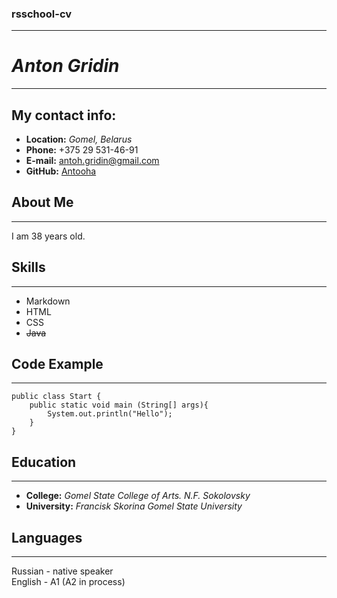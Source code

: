 ### rsschool-cv
___
# *Anton Gridin*
___
## My contact info:
- **Location:** *Gomel, Belarus*
- **Phone:** +375 29 531-46-91
- __E-mail:__ antoh.gridin@gmail.com 
- __GitHub:__ [Antooha](https://github.com/Antooha)

## About Me
___

I am 38 years old.

## Skills
___
- Markdown
- HTML
- CSS
- ~~Java~~
##  Code Example
___
```
public class Start {
    public static void main (String[] args){
        System.out.println("Hello");
    }
}
```

## Education
___
- **College:** *Gomel State College of Arts.  N.F.  Sokolovsky*
- **University:** *Francisk Skorina Gomel State University*

## Languages
___
Russian - native speaker<br/>
English - A1 (A2 in process)

